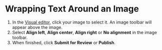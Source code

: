 # Wrapping Text Around an Image

1. In the [Visual editor](/working-with-text-and-links/working-with-content-in-the-visual-editor.md), click your image to select it. An image toolbar will appear above the image.
2. Select **Align left**, **Align center**, **Align right** or **No alignment** in the image toolbar. 
3. When finished, click **Submit for Review** or **Publish**. 



